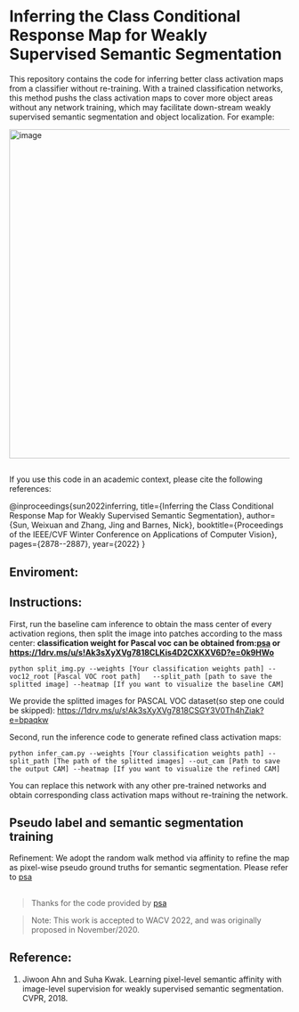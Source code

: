 # Inferring the Class Conditional Response Map for Weakly Supervised Semantic Segmentation

This repository contains the code for inferring better class activation maps from a classifier without re-training.
With a trained classification networks, this method pushs the class activation maps to cover more object areas without any network training, which may facilitate down-stream weakly supervised semantic segmentation and object localization.
For example:

<img width="591" alt="image" src="https://user-images.githubusercontent.com/13931546/141668663-0979490e-9ec9-45e2-bef6-56f6cbdc408d.png">


##
If you use this code in an academic context, please cite the following references:

@inproceedings{sun2022inferring,
  title={Inferring the Class Conditional Response Map for Weakly Supervised Semantic Segmentation},
  author={Sun, Weixuan and Zhang, Jing and Barnes, Nick},
  booktitle={Proceedings of the IEEE/CVF Winter Conference on Applications of Computer Vision},
  pages={2878--2887},
  year={2022}
}

## Enviroment:


## Instructions:
First, run the baseline cam inference to obtain the mass center of every activation regions, then split the image into patches according to the mass center:
**classification weight for Pascal voc can be obtained from:[psa](https://github.com/jiwoon-ahn/psa) or  https://1drv.ms/u/s!Ak3sXyXVg7818CLKis4D2CXKXV6D?e=0k9HWo**


    python split_img.py --weights [Your classification weights path] --voc12_root [Pascal VOC root path]   --split_path [path to save the splitted image] --heatmap [If you want to visualize the baseline CAM] 

  We provide the splitted images for PASCAL VOC dataset(so step one could be skipped):
 https://1drv.ms/u/s!Ak3sXyXVg7818CSGY3V0Th4hZiak?e=bpaqkw


Second, run the inference code to generate refined class activation maps: 
    
    python infer_cam.py --weights [Your classification weights path] --split_path [The path of the splitted images] --out_cam [Path to save the output CAM] --heatmap [If you want to visualize the refined CAM] 

You can replace this network with any other pre-trained networks and obtain corresponding class activation maps without re-training the network.
    
## Pseudo label and semantic segmentation training
Refinement: We adopt the random walk method via affinity to refine the map as pixel-wise pseudo ground truths for semantic segmentation. Please refer to [psa](https://github.com/jiwoon-ahn/psa)


##

> Thanks for the code provided by [psa](https://github.com/jiwoon-ahn/psa)

> Note: This work is accepted to WACV 2022, and was originally proposed in November/2020.


## Reference:
1. Jiwoon Ahn and Suha Kwak. Learning pixel-level semantic affinity with image-level supervision for weakly supervised semantic segmentation. CVPR, 2018.



